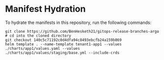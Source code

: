 # Manifest Hydration

To hydrate the manifests in this repository, run the following commands:

```shell
git clone https://github.com/BenHesketh21/gitops-release-branches-argo
# cd into the cloned directory
git checkout 140c5c71192c0d4dfa94c8493ebcfb24a159b869
helm template . --name-template tenant1-app1 --values ./charts/app1/values.yaml --values ./charts/app1/values/staging/base.yml --include-crds
```
